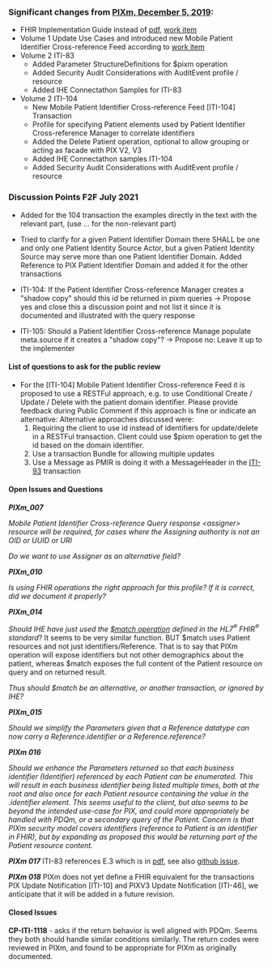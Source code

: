 <div markdown="1" class="stu-note">

### Significant changes from [PIXm, December 5, 2019](https://ihe.net/uploadedFiles/Documents/ITI/IHE_ITI_Suppl_PIXm.pdf):
- FHIR Implementation Guide instead of [pdf](https://ihe.net/uploadedFiles/Documents/ITI/IHE_ITI_Suppl_PIXm.pdf), [work item](https://github.com/IHE/IT-Infrastructure/issues/149)
- Volume 1 Update Use Cases and introduced new Mobile Patient Identifier Cross-reference Feed according to [work item](https://github.com/IHE/IT-Infrastructure/issues/147)
- Volume 2 ITI-83  
  - Added Parameter StructureDefinitions for $pixm operation
  - Added Security Audit Considerations with AuditEvent profile / resource
  - Added IHE Connectathon Samples for ITI-83
- Volume 2 ITI-104
   - New Mobile Patient Identifier Cross-reference Feed [ITI-104] Transaction
   - Profile for specifying Patient elements used by Patient Identifier Cross-reference Manager to correlate identifiers
   - Added the Delete Patient operation, optional to allow grouping or acting as facade with PIX V2, V3
   - Added IHE Connectathon samples ITI-104
   - Added Security Audit Considerations with AuditEvent profile / resource

### Discussion Points F2F July 2021
- Added for the 104 transaction the examples directly in the text with the relevant part, (use ... for the non-relevant part)
- Tried to clarify for a given Patient Identifier Domain there SHALL be one and only one Patient Identity Source Actor, but a given Patient Identity Source may serve more than one Patient Identifier Domain. 
  Added Reference to PIX Patient Identifier Domain and added it for the other transactions


- ITI-104: If the Patient Identifier Cross-reference Manager creates a "shadow copy" should this id be returned in pixm queries -> Propose yes and close this a discussion point and not list it since it is documented and illustrated with the query response 
- ITI-105: Should a Patient Identifier Cross-reference Manage populate meta.source if it creates a "shadow copy"? -> Propose no: Leave it up to the implementer

#### List of questions to ask for the public review
- For the [ITI-104] Mobile Patient Identifier Cross-reference Feed it is proposed to use a RESTFul approach, e.g. to use Conditional Create / Update / Delete with the patient domain identifier. Please provide feedback during Public Comment if this approach is fine or indicate an alternative:
  Alternative approaches discussed were:
   1. Requiring the client to use id instead of identifiers for update/delete in a RESTFul transaction. Client could use $pixm operation to get the id based on the domain identifier. 
   2. Use a transaction Bundle for allowing multiple updates
   3. Use a Message as PMIR is doing it with a MessageHeader in the [ITI-93](https://www.ihe.net/uploadedFiles/Documents/ITI/IHE_ITI_Suppl_PMIR.pdf#page=26) transaction

#### Open Issues and Questions

***PIXm\_007***

*Mobile Patient Identifier Cross-reference Query response &lt;assigner&gt; resource will be required, for cases where the Assigning authority is not an OID or UUID or URI*

*Do we want to use Assigner as an alternative field?*

***PIXm\_010***

*Is using FHIR operations the right approach for this profile? If it is
correct, did we document it properly?*

***PIXm\_014***

*Should IHE have just used the [$match operation](http://hl7.org/fhir/R4/patient-operation-match.html) defined in the HL7<sup>®</sup> FHIR<sup>®</sup> standard*? It seems to be very similar
function. BUT $match uses Patient resources and not just
identifiers/Reference. That is to say that PIXm operation will expose
identifiers but not other demographics about the patient, whereas $match
exposes the full content of the Patient resource on query and on
returned result. 

*Thus should $match be an alternative, or another transaction, or
ignored by IHE?*

***PIXm\_015***

*Should we simplify the Parameters given that a Reference datatype can
now carry a Reference.identifier or a Reference.reference?*

***PIXm 016***

*Should we enhance the Parameters returned so that each business
identifier (Identifier) referenced by each Patient can be enumerated.
This will result in each business identifier being listed multiple
times, both at the root and also once for each Patient resource
containing the value in the .identifier element. This seems useful to
the client, but also seems to be beyond the intended use-case for PIX,
and could more appropriately be handled with PDQm, or a secondary query
of the Patient. Concern is that PIXm security model covers identifiers
(reference to Patient is an identifier in FHIR), but by expanding as
proposed this would be returning part of the Patient resource content.*


***PIXm 017***
ITI-83 references E.3 which is in [pdf](https://www.ihe.net/uploadedFiles/Documents/ITI/IHE_ITI_Suppl_Appx-Z.pdf#page=16), see also [github issue](https://github.com/IHE/publications/issues/110).


***PIXm 018***
PIXm does not yet define a FHIR equivalent for the transactions  PIX Update Notification [ITI-10] and PIXV3 Update Notification [ITI-46], 
we anticipate that it will be added in a future revision.

#### Closed Issues

**CP-ITI-1118** - asks if the return behavior is well aligned with PDQm.
Seems they both should handle similar conditions similarly. The return
codes were reviewed in PIXm, and found to be appropriate for PIXm as
originally documented.


</div>
